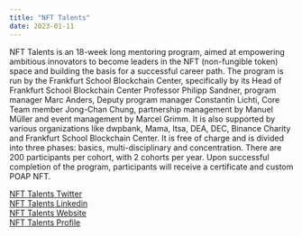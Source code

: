 ```yaml
---
title: "NFT Talents"
date: 2023-01-11
---
```

NFT Talents is an 18-week long mentoring program, aimed at empowering ambitious innovators to become leaders in the NFT (non-fungible token) space and building the basis for a successful career path. The program is run by the Frankfurt School Blockchain Center, specifically by its Head of Frankfurt School Blockchain Center Professor Philipp Sandner, program manager Marc Anders, Deputy program manager Constantin Lichti, Core Team member Jong-Chan Chung, partnership management by Manuel Müller and event management by Marcel Grimm. It is also supported by various organizations like dwpbank, Mama, Itsa, DEA, DEC, Binance Charity and Frankfurt School Blockchain Center. It is free of charge and is divided into three phases: basics, multi-disciplinary and concentration. There are 200 participants per cohort, with 2 cohorts per year. Upon successful completion of the program, participants will receive a certificate and custom POAP NFT. 

[NFT Talents Twitter](https://twitter.com/NFT_Talents)  
[NFT Talents Linkedin](https://www.linkedin.com/company/nft-talents)  
[NFT Talents Website](https://web3-talents.io/nft-talents)  
[NFT Talents Profile](https://web3-talents.io/nft-talents/profiles/gabriel-kunzer)  


